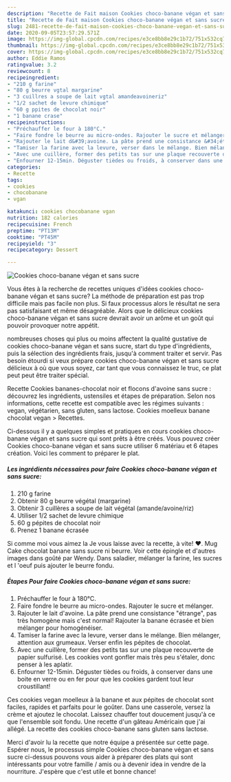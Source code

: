 ```yaml
---
description: "Recette de Fait maison Cookies choco-banane végan et sans sucre"
title: "Recette de Fait maison Cookies choco-banane végan et sans sucre"
slug: 2481-recette-de-fait-maison-cookies-choco-banane-vegan-et-sans-sucre
date: 2020-09-05T23:57:29.571Z
image: https://img-global.cpcdn.com/recipes/e3ce8bb8e29c1b72/751x532cq70/cookies-choco-banane-vegan-et-sans-sucre-photo-principale-de-la-recette.jpg
thumbnail: https://img-global.cpcdn.com/recipes/e3ce8bb8e29c1b72/751x532cq70/cookies-choco-banane-vegan-et-sans-sucre-photo-principale-de-la-recette.jpg
cover: https://img-global.cpcdn.com/recipes/e3ce8bb8e29c1b72/751x532cq70/cookies-choco-banane-vegan-et-sans-sucre-photo-principale-de-la-recette.jpg
author: Eddie Ramos
ratingvalue: 3.2
reviewcount: 8
recipeingredient:
- "210 g farine"
- "80 g beurre vgtal margarine"
- "3 cuillres a soupe de lait vgtal amandeavoineriz"
- "1/2 sachet de levure chimique"
- "60 g ppites de chocolat noir"
- "1 banane crase"
recipeinstructions:
- "Préchauffer le four à 180°C."
- "Faire fondre le beurre au micro-ondes. Rajouter le sucre et mélanger."
- "Rajouter le lait d&#39;avoine. La pâte prend une consistance &#34;étrange&#34;, pas très homogène mais c&#39;est normal! Rajouter la banane écrasée et bien mélanger pour homogénéiser."
- "Tamiser la farine avec la levure, verser dans le mélange. Bien mélanger, attention aux grumeaux. Verser enfin les pépites de chocolat."
- "Avec une cuillère, former des petits tas sur une plaque recouverte de papier sulfurisé. Les cookies vont gonfler mais très peu s&#39;étaler, donc penser à les aplatir."
- "Enfourner 12-15min. Déguster tièdes ou froids, à conserver dans une boite en verre ou en fer pour que les cookies gardent tout leur croustillant!"
categories:
- Recette
tags:
- cookies
- chocobanane
- vgan

katakunci: cookies chocobanane vgan 
nutrition: 182 calories
recipecuisine: French
preptime: "PT13M"
cooktime: "PT45M"
recipeyield: "3"
recipecategory: Dessert

---
```



![Cookies choco-banane végan et sans sucre](https://img-global.cpcdn.com/recipes/e3ce8bb8e29c1b72/751x532cq70/cookies-choco-banane-vegan-et-sans-sucre-photo-principale-de-la-recette.jpg)

Vous êtes à la recherche de recettes uniques d'idées cookies choco-banane végan et sans sucre? La méthode de préparation est pas trop difficile mais pas facile non plus. Si faux processus alors le résultat ne sera pas satisfaisant et même désagréable. Alors que le délicieux cookies choco-banane végan et sans sucre devrait avoir un arôme et un goût qui pouvoir provoquer notre appétit.

nombreuses choses qui plus ou moins affectent la qualité gustative de cookies choco-banane végan et sans sucre, start du type d'ingrédients, puis la sélection des ingrédients frais, jusqu'à comment traiter et servir. Pas besoin étourdi si veux prépare cookies choco-banane végan et sans sucre délicieux à où que vous soyez, car tant que vous connaissez le truc, ce plat peut peut être traiter spécial.

Recette Cookies bananes-chocolat noir et flocons d&#39;avoine sans sucre : découvrez les ingrédients, ustensiles et étapes de préparation. Selon nos informations, cette recette est compatible avec les régimes suivants : vegan, végétarien, sans gluten, sans lactose. Cookies moelleux banane chocolat vegan &gt; Recettes.


Ci-dessous il y a quelques simples et pratiques en cours cookies choco-banane végan et sans sucre qui sont prêts à être créés. Vous pouvez créer Cookies choco-banane végan et sans sucre utiliser 6 matériau et 6 étapes création. Voici les comment to préparer le plat.

<!--inarticleads1-->

##### Les ingrédients nécessaires pour faire Cookies choco-banane végan et sans sucre:

1.  210 g farine
1. Obtenir 80 g beurre végétal (margarine)
1. Obtenir 3 cuillères a soupe de lait végétal (amande/avoine/riz)
1. Utiliser 1/2 sachet de levure chimique
1.  60 g pépites de chocolat noir
1. Prenez 1 banane écrasée


Si comme moi vous aimez la Je vous laisse avec la recette, à vite! ♥. Mug Cake chocolat banane sans sucre ni beurre. Voir cette épingle et d&#39;autres images dans goûté par Wendy. Dans saladier, mélanger la farine, les sucres et l &#39;oeuf puis ajouter le beurre fondu. 

<!--inarticleads2-->

##### Étapes Pour faire Cookies choco-banane végan et sans sucre:

1. Préchauffer le four à 180°C.
1. Faire fondre le beurre au micro-ondes. Rajouter le sucre et mélanger.
1. Rajouter le lait d&#39;avoine. La pâte prend une consistance &#34;étrange&#34;, pas très homogène mais c&#39;est normal! Rajouter la banane écrasée et bien mélanger pour homogénéiser.
1. Tamiser la farine avec la levure, verser dans le mélange. Bien mélanger, attention aux grumeaux. Verser enfin les pépites de chocolat.
1. Avec une cuillère, former des petits tas sur une plaque recouverte de papier sulfurisé. Les cookies vont gonfler mais très peu s&#39;étaler, donc penser à les aplatir.
1. Enfourner 12-15min. Déguster tièdes ou froids, à conserver dans une boite en verre ou en fer pour que les cookies gardent tout leur croustillant!


Ces cookies vegan moelleux à la banane et aux pépites de chocolat sont faciles, rapides et parfaits pour le goûter. Dans une casserole, versez la crème et ajoutez le chocolat. Laissez chauffer tout doucement jusqu&#39;à ce que l&#39;ensemble soit fondu. Une recette d&#39;un gâteau Américain que j&#39;ai allégé. La recette des cookies choco-banane sans gluten sans lactose. 


Merci d'avoir lu la recette que notre équipe a présentée sur cette page. Espérer nous, le processus simple Cookies choco-banane végan et sans sucre ci-dessus pouvons vous aider à préparer des plats qui sont intéressants pour votre famille / amis ou à devenir idea in vendre de la nourriture. J'espère que c'est utile et bonne chance!
